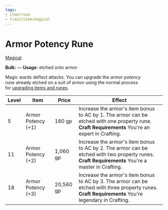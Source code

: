 ```yaml
---
tags:
- item/rune
- trait/item/magical
---
```

# Armor Potency Rune

 [Magical](Rules/Traits/Effect/Magical.md "Item Trait")

**Bulk:** —
**Usage:** etched onto armor

Magic wards deflect attacks. 
You can upgrade the _armor potency rune_ already etched on a suit of armor using the normal process for [upgrading items and runes](https://2e.aonprd.com/Rules.aspx?ID=3157).

| **Level** | **Item**           | **Price** | Effect      |
| --------- | --------           | --------- | ----------  |
| 5         | Armor Potency (+1) | 160 gp    | Increase the armor's item bonus to AC by 1. The armor can be etched with one property rune. <br>**Craft Requirements** You're an expert in Crafting. |
| 11        | Armor Potency (+2) | 1,060 gp  | Increase the armor's item bonus to AC by 2. The armor can be etched with two property runes. <br>**Craft Requirements** You're a master in Crafting. |
| 18        | Armor Potency (+3) | 20,560 gp | Increase the armor's item bonus to AC by 3. The armor can be etched with three property runes. <br>**Craft Requirements** You're legendary in Crafting. |

 
  


